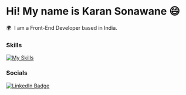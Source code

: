 Hi! My name is Karan Sonawane 😄
========================================================================================================================================

🌍  I am a Front-End Developer based in India.
<br/>

### Skills

[![My Skills](https://skillicons.dev/icons?i=react,angular,js,html,css)](https://skillicons.dev)
<br/>

### Socials

<div id="badges">
  <a href="https://www.linkedin.com/in/karan-sonawane-a639a4196/">
    <img src="https://img.shields.io/badge/LinkedIn-blue?style=for-the-badge&logo=linkedin&logoColor=white" alt="LinkedIn Badge"/>
  </a>
</div>

